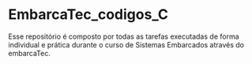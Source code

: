 # EmbarcaTec_codigos_C

Esse repositório é composto por todas as tarefas executadas de forma individual e prática durante o curso de Sistemas Embarcados através do embarcaTec.
